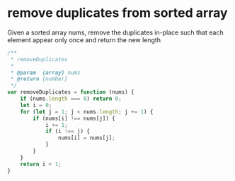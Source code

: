 # remove duplicates from sorted array

Given a sorted array nums, remove the duplicates in-place such that
each element appear only once and return the new length

```js
/**
 * removeDuplicates
 *
 * @param  {array} nums 
 * @return {number}     
 */
var removeDuplicates = function (nums) {
    if (nums.length === 0) return 0;
    let i = 0;
    for (let j = 1; j < nums.length; j += 1) {
        if (nums[i] !== nums[j]) {
            i += 1;
            if (i !== j) {
                nums[i] = nums[j];
            }
        }
    }
    return i + 1;
}
```
